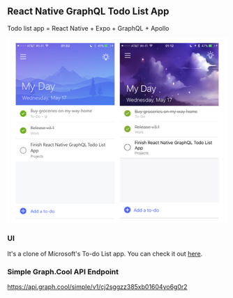 ## React Native GraphQL Todo List App

Todo list app = React Native + Expo + GraphQL + Apollo

![showcase image](./splash_image.png)

### UI

It's a clone of Microsoft's To-do List app. You can check it out [here](https://products.office.com/en-us/microsoft-to-do-list-app).

### Simple Graph.Cool API Endpoint

https://api.graph.cool/simple/v1/cj2sggzz385xb01604yo6g0r2
